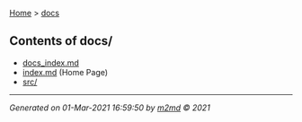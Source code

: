 [Home](index.md) > [docs](docs_index.md)  

## Contents of docs/

- [docs_index.md](docs_index.md)
- [index.md](index.md) (Home Page)
- [src/](src/src_index.md)

***

*Generated on 01-Mar-2021 16:59:50 by [m2md](https://github.com/crgnam-research/m2md) © 2021*